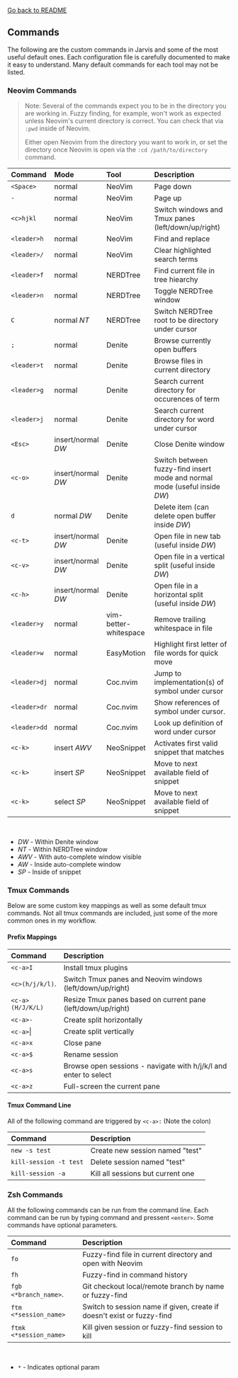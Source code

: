 [Go back to README](../README.md)

## Commands

The following are the custom commands in Jarvis and some of the most useful default ones. Each configuration
file is carefully documented to make it easy to understand. Many default commands for each tool may not be listed.

### Neovim Commands

> Note: Several of the commands expect you to be in the directory you are working in. Fuzzy finding, for example, won't work as expected unless Neovim's current directory is correct. You can check that via `:pwd` inside of Neovim.
>
> Either open Neovim from the directory you want to work in, or set the directory once Neovim is open via the `:cd /path/to/directory` command.

| Command      | Mode            | Tool                            | Description                              |
| :----------- | :-------------- | :------------------------------ | :--------------------------------------- |
| `<Space>`    | normal          | NeoVim                          | Page down                                |
| `-`          | normal          | NeoVim                          | Page up                                  |
| `<c>hjkl`    | normal          | NeoVim                          | Switch windows and Tmux panes (left/down/up/right) |
| `<leader>h`  | normal          | NeoVim                          | Find and replace                         |
| `<leader>/`  | normal          | NeoVim                          | Clear highlighted search terms           |
| `<leader>f`  | normal          | NERDTree                        | Find current file in tree hiearchy       |
| `<leader>n`  | normal          | NERDTree                        | Toggle NERDTree window                   |
| `C`          | normal     *NT* | NERDTree                        | Switch NERDTree root to be directory under cursor |
| `;`          | normal          | Denite                          | Browse currently open buffers            |
| `<leader>t`  | normal          | Denite                          | Browse files in current directory        |
| `<leader>g`  | normal          | Denite                          | Search current directory for occurences of term |
| `<leader>j`  | normal          | Denite                          | Search current directory for word under cursor |
| `<Esc>`      | insert/normal *DW* | Denite                       | Close Denite window                       |
| `<c-o>`      | insert/normal *DW* | Denite                       | Switch between fuzzy-find insert mode and normal mode (useful inside *DW*) |
| `d`          | normal     *DW* | Denite                          | Delete item (can delete open buffer inside *DW*) |
| `<c-t>`      | insert/normal     *DW* | Denite                   | Open file in new tab (useful inside *DW*) |
| `<c-v>`      | insert/normal     *DW* | Denite                   | Open file in a vertical split  (useful inside *DW*) |
| `<c-h>`      | insert/normal     *DW* | Denite                   | Open file in a horizontal split  (useful inside *DW*) |
| `<leader>y`  | normal          | vim-better-whitespace           | Remove trailing whitespace in file       |
| `<leader>w`  | normal          | EasyMotion                      | Highlight first letter of file words for quick move |
| `<leader>dj` | normal          | Coc.nvim                        | Jump to implementation(s) of symbol under cursor  |
| `<leader>dr` | normal          | Coc.nvim                        | Show references of symbol under cursor.    |
| `<leader>dd` | normal          | Coc.nvim                        | Look up definition of word under cursor |
| `<c-k>`      | insert    *AWV* | NeoSnippet                      | Activates first valid snippet that matches |
| `<c-k>`      | insert     *SP* | NeoSnippet                      | Move to next available field of snippet  |
| `<c-k>`      | select     *SP* | NeoSnippet                      | Move to next available field of snippet  |

<br />

* *DW*  - Within Denite window
* *NT*  - Within NERDTree window
* *AWV* - With auto-complete window visible
* *AW*  - Inside auto-complete window
* *SP*  - Inside of snippet

### Tmux Commands
Below are some custom key mappings as well as some default tmux commands. Not all tmux commands are included,
just some of the more common ones in my workflow.

#### Prefix Mappings
| Command          | Description                              |
| :--------------- | :--------------------------------------- |
| `<c-a>I`         | Install tmux plugins                     |
| `<c>(h/j/k/l)`.  | Switch Tmux panes and Neovim windows (left/down/up/right) |
| `<c-a>(H/J/K/L)` | Resize Tmux panes based on current pane (left/down/up/right) |
| `<c-a>-`         | Create split horizontally                |
| `<c-a>`&#124;    | Create split vertically                  |
| `<c-a>x`         | Close pane                               |
| `<c-a>$`         | Rename session                           |
| `<c-a>s`         | Browse open sessions - navigate with h/j/k/l and enter to select |
| `<c-a>z`         | Full-screen the current pane             |

#### Tmux Command Line
All of the following command are triggered by `<c-a>:` (Note the colon)

| Command                | Description                        |
| :--------------------- | :------------------------------    |
| `new -s test`          | Create new session named "test"    |
| `kill-session -t test` | Delete session named "test"        |
| `kill-session -a`      | Kill all sessions but current one  |

### Zsh Commands
All the following commands can be run from the command line. Each command can be run by typing command and pressent `<enter>`. Some commands have optional parameters.

| Command                | Description                        |
| :--------------------- | :------------------------------    |
| `fo`                   | Fuzzy-find file in current directory and open with Neovim               |
| `fh`                   | Fuzzy-find in command history                                           |
| `fgb <*branch_name>`.  | Git checkout local/remote branch by name or fuzzy-find                  |
| `ftm <*session_name>`  | Switch to session name if given, create if doesn't exist or fuzzy-find  |
| `ftmk <*session_name>` | Kill given session or fuzzy-find session to kill                        |

<br />

* `*`  - Indicates optional param
